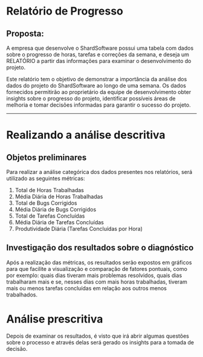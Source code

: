 # Relatório de Progresso

## Proposta: 
A empresa que desenvolve o ShardSoftware possui uma tabela com dados sobre o progresso de horas, tarefas e correções da semana, e deseja um RELATÓRIO a partir das informações para examinar o desenvolvimento do projeto. 

Este relatório tem o objetivo de demonstrar a importância da análise dos dados do projeto do ShardSoftware ao longo de uma semana. 
Os dados fornecidos permitirão ao proprietário da equipe de desenvolvimento obter insights sobre o progresso do projeto, identificar possíveis áreas de melhoria e tomar decisões informadas para garantir o sucesso do projeto.

------------------------------------------------------------------------------
# Realizando a análise descritiva

## Objetos preliminares

Para realizar a análise categórica dos dados presentes nos relatórios, será utilizado as seguintes métricas: 

1. Total de Horas Trabalhadas
2. Média Diária de Horas Trabalhadas
3. Total de Bugs Corrigidos
4. Média Diária de Bugs Corrigidos
5. Total de Tarefas Concluídas
6. Média Diária de Tarefas Concluídas
7. Produtividade Diária (Tarefas Concluídas por Hora)

## Investigação dos resultados sobre o diagnóstico

Após a realização das métricas, os resultados serão expostos em gráficos para que facilite a visualização e comparação de fatores pontuais, como por exemplo: quais dias tiveram mais problemas resolvidos, quais dias trabalharam mais e se, nesses dias com mais horas trabalhadas, tiveram mais ou menos tarefas concluídas em relação aos outros menos trabalhados. 

# Análise prescritiva

Depois de examinar os resultados, é visto que irá abrir algumas questões sobre o processo e através delas será gerado os insights para a tomada de decisão.